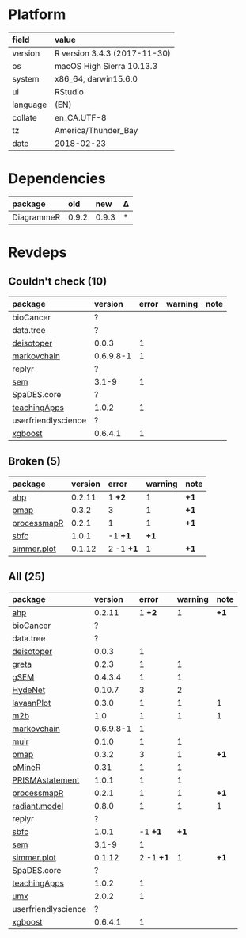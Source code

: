 # Platform

|field    |value                        |
|:--------|:----------------------------|
|version  |R version 3.4.3 (2017-11-30) |
|os       |macOS High Sierra 10.13.3    |
|system   |x86_64, darwin15.6.0         |
|ui       |RStudio                      |
|language |(EN)                         |
|collate  |en_CA.UTF-8                  |
|tz       |America/Thunder_Bay          |
|date     |2018-02-23                   |

# Dependencies

|package    |old   |new   |Δ  |
|:----------|:-----|:-----|:--|
|DiagrammeR |0.9.2 |0.9.3 |*  |

# Revdeps

## Couldn't check (10)

|package                                  |version   |error |warning |note |
|:----------------------------------------|:---------|:-----|:-------|:----|
|bioCancer                                |?         |      |        |     |
|data.tree                                |?         |      |        |     |
|[deisotoper](problems.md#deisotoper)     |0.0.3     |1     |        |     |
|[markovchain](problems.md#markovchain)   |0.6.9.8-1 |1     |        |     |
|replyr                                   |?         |      |        |     |
|[sem](problems.md#sem)                   |3.1-9     |1     |        |     |
|SpaDES.core                              |?         |      |        |     |
|[teachingApps](problems.md#teachingapps) |1.0.2     |1     |        |     |
|userfriendlyscience                      |?         |      |        |     |
|[xgboost](problems.md#xgboost)           |0.6.4.1   |1     |        |     |

## Broken (5)

|package                                |version |error       |warning |note   |
|:--------------------------------------|:-------|:-----------|:-------|:------|
|[ahp](problems.md#ahp)                 |0.2.11  |1 __+2__    |1       |__+1__ |
|[pmap](problems.md#pmap)               |0.3.2   |3           |1       |__+1__ |
|[processmapR](problems.md#processmapr) |0.2.1   |1           |1       |__+1__ |
|[sbfc](problems.md#sbfc)               |1.0.1   |-1 __+1__   |__+1__  |       |
|[simmer.plot](problems.md#simmerplot)  |0.1.12  |2 -1 __+1__ |1       |__+1__ |

## All (25)

|package                                        |version   |error       |warning |note   |
|:----------------------------------------------|:---------|:-----------|:-------|:------|
|[ahp](problems.md#ahp)                         |0.2.11    |1 __+2__    |1       |__+1__ |
|bioCancer                                      |?         |            |        |       |
|data.tree                                      |?         |            |        |       |
|[deisotoper](problems.md#deisotoper)           |0.0.3     |1           |        |       |
|[greta](problems.md#greta)                     |0.2.3     |1           |1       |       |
|[gSEM](problems.md#gsem)                       |0.4.3.4   |1           |1       |       |
|[HydeNet](problems.md#hydenet)                 |0.10.7    |3           |2       |       |
|[lavaanPlot](problems.md#lavaanplot)           |0.3.0     |1           |1       |1      |
|[m2b](problems.md#m2b)                         |1.0       |1           |1       |1      |
|[markovchain](problems.md#markovchain)         |0.6.9.8-1 |1           |        |       |
|[muir](problems.md#muir)                       |0.1.0     |1           |1       |       |
|[pmap](problems.md#pmap)                       |0.3.2     |3           |1       |__+1__ |
|[pMineR](problems.md#pminer)                   |0.31      |1           |1       |       |
|[PRISMAstatement](problems.md#prismastatement) |1.0.1     |1           |1       |       |
|[processmapR](problems.md#processmapr)         |0.2.1     |1           |1       |__+1__ |
|[radiant.model](problems.md#radiantmodel)      |0.8.0     |1           |1       |1      |
|replyr                                         |?         |            |        |       |
|[sbfc](problems.md#sbfc)                       |1.0.1     |-1 __+1__   |__+1__  |       |
|[sem](problems.md#sem)                         |3.1-9     |1           |        |       |
|[simmer.plot](problems.md#simmerplot)          |0.1.12    |2 -1 __+1__ |1       |__+1__ |
|SpaDES.core                                    |?         |            |        |       |
|[teachingApps](problems.md#teachingapps)       |1.0.2     |1           |        |       |
|[umx](problems.md#umx)                         |2.0.2     |1           |        |       |
|userfriendlyscience                            |?         |            |        |       |
|[xgboost](problems.md#xgboost)                 |0.6.4.1   |1           |        |       |

